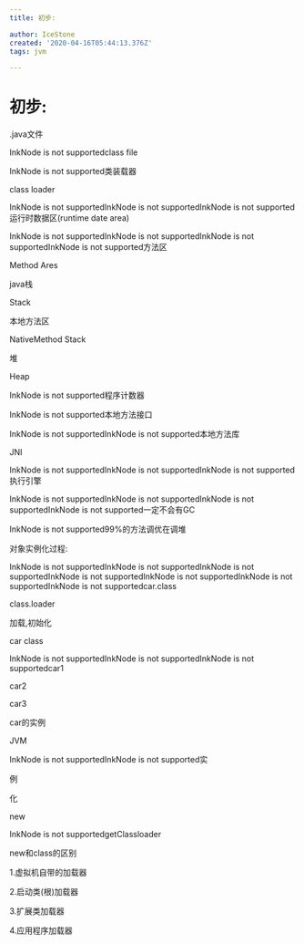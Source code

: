 ```yaml
---
title: 初步:

author: IceStone
created: '2020-04-16T05:44:13.376Z'
tags: jvm

---
```


# 初步:

.java文件

InkNode is not supportedclass file

InkNode is not supported类装载器

class loader

InkNode is not supportedInkNode is not supportedInkNode is not supported运行时数据区(runtime date area)

InkNode is not supportedInkNode is not supportedInkNode is not supportedInkNode is not supported方法区

Method Ares

java栈

Stack

本地方法区

NativeMethod Stack

堆

Heap

InkNode is not supported程序计数器

InkNode is not supported本地方法接口

InkNode is not supportedInkNode is not supported本地方法库

JNI

InkNode is not supportedInkNode is not supportedInkNode is not supported执行引擎

InkNode is not supportedInkNode is not supportedInkNode is not supportedInkNode is not supported一定不会有GC

InkNode is not supported99%的方法调优在调堆

对象实例化过程:

InkNode is not supportedInkNode is not supportedInkNode is not supportedInkNode is not supportedInkNode is not supportedInkNode is not supportedInkNode is not supportedcar.class

class.loader

加载,初始化

car class

InkNode is not supportedInkNode is not supportedInkNode is not supportedcar1

car2

car3

car的实例

JVM

InkNode is not supportedInkNode is not supported实

例

化

new

InkNode is not supportedgetClassloader

new和class的区别

1.虚拟机自带的加载器

2.启动类(根)加载器

3.扩展类加载器

4.应用程序加载器

